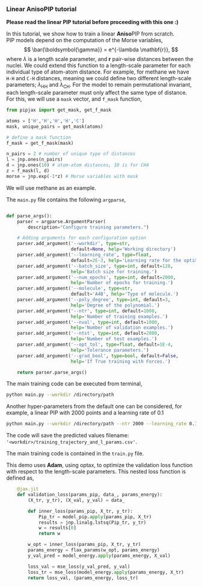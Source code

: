 ### Linear AnisoPIP tutorial ###

**Please read the linear PIP tutorial before proceeding with this one :)**


In this tutorial, we show how to train a linear **Aniso**PIP from scratch.<br>
PIP models depend on the computation of the Morse variables,
$$
\bar{\boldsymbol{\gamma}} = e^{-\lambda \mathbf{r}},
$$
where $\lambda$ is a length scale parameter, and $\mathbf{r}$ pair-wise distances between the nuclei. 
We could extend this function to a length-scale parameter for each individual type of atom-atom distance. For example, for methane we have ```H-H``` and ```C-H``` distances, meaning we could define two different length-scale parameters; $\lambda_{\text{HH}}$ and $\lambda_{\text{CH}}$.
For the model to remain permutational invariant, each length-scale parameter must only affect the same type of distance. <br>
For this, we will use a ```mask``` vector, and ```f_mask``` function,

```python
from pipjax import get_mask, get_f_mask

atoms = ['H','H','H','H','C']
mask, unique_pairs = get_mask(atoms)

# define a mask function
f_mask = get_f_mask(mask)

n_pairs = 2 # number of unique type of distances
l = jnp.ones(n_pairs)
d = jnp.ones(10) # atom-atom distances, 10 is for CH4
z = f_mask(l, d)
morse = jnp.exp(-1*z) # Morse variables with mask
```


We will use methane as an example. 

The ```main.py``` file contains the following ```argparse```,

```python

def parse_args():
    parser = argparse.ArgumentParser(
        description="Configure training parameters.")

    # Adding arguments for each configuration option
    parser.add_argument('--workdir', type=str,
                        default=None, help='Working directory')
    parser.add_argument('--learning_rate', type=float,
                        default=2E-3, help='Learning rate for the optimizer.')
    parser.add_argument('--batch_size', type=int, default=128,
                        help='Batch size for training.')
    parser.add_argument('--num_epochs', type=int, default=2000,
                        help='Number of epochs for training.')
    parser.add_argument('--molecule', type=str,
                        default='A4B', help='Type of molecule.')
    parser.add_argument('--poly_degree', type=int, default=3,
                        help='Degree of the polynomial.')
    parser.add_argument('--ntr', type=int, default=1000,
                        help='Number of training examples.')
    parser.add_argument('--nval', type=int, default=1000,
                        help='Number of validation examples.')
    parser.add_argument('--ntst', type=int, default=2000,
                        help='Number of test examples.')
    parser.add_argument('--opt_tol', type=float, default=1E-4,
                        help='Tolerance parameters.')
    parser.add_argument('--grad_bool', type=bool, default=False,
                        help='If True training with Forces.')

    return parser.parse_args()

```

The main training code can be executed from terminal,
```bash
python main.py --workdir /directory/path
```
Another hyper-parameters from the default one can be considered, for example, a linear PIP with 2000 points and a learning rate of 0.1
```bash
python main.py --workdir /directory/path --ntr 2000 --learning_rate 0.1
```

The code will save the predicted values filename: ```'<workdir>/training_trajectory_and_l_params.csv'```.

The main training code is contained in the ```train.py``` file. 


This demo uses **Adam**, using optax, to optimize the validation loss function with respect to the length-scale parameters. 
This nested loss function is defined as, 

```python 
    @jax.jit
    def validation_loss(params_pip, data_, params_energy):
        (X_tr, y_tr), (X_val, y_val) = data_

        def inner_loss(params_pip, X_tr, y_tr):
            Pip_tr = model_pip.apply(params_pip, X_tr)
            results = jnp.linalg.lstsq(Pip_tr, y_tr)
            w = results[0]
            return w

        w_opt = inner_loss(params_pip, X_tr, y_tr)
        params_energy = flax_params(w_opt, params_energy)
        y_val_pred = model_energy.apply(params_energy, X_val)

        loss_val = mse_loss(y_val_pred, y_val)
        loss_tr = mse_loss(model_energy.apply(params_energy, X_tr)
        return loss_val, (params_energy, loss_tr)
```


